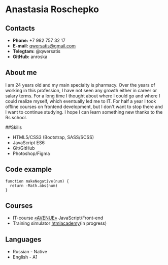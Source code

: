 # Anastasia Roschepko
## Contacts 
* **Phone:** +7 982 757 32 17
* **E-mail:** qwersatis@gmail.com
* **Telegtam:** @qwersatis
* **GitHub:** anroska
## About me
I am 24 years old and my main specialty is pharmacy. Over the years of working in this profession, I have not seen any growth either in career or salary terms. For a long time I thought about where I could go and where I could realize myself, which eventually led me to IT. For half a year I took offline courses on frontend development, but I don't want to stop there and I want to continue studying. I hope I can learn something new thanks to the Rs school.

##Skills
* HTML5/CSS3 (Bootstrap, SASS/SCSS)
* JavaScript ES6
* Git/GitHub
* Photoshop/Figma
## Code example
```
function makeNegative(num) {
  return -Math.abs(num)
}
```
## Courses
* IT-course [«AVENUE»](https://avenue.school/) JavaScript/Front-end
* Training simulator [htmlacademy](https://htmlacademy.ru/)(in progress)
## Languages
* Russian - Native
* English - A1
